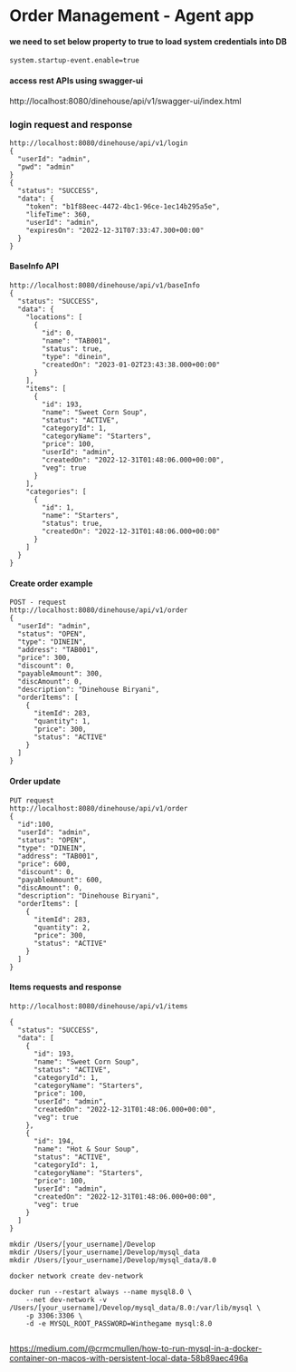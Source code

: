 # Order Management - Agent app

#### we need to set below property to true to load system credentials into DB
```shell
system.startup-event.enable=true
```

#### access rest APIs using swagger-ui
http://localhost:8080/dinehouse/api/v1/swagger-ui/index.html

### login request and response
```shell
http://localhost:8080/dinehouse/api/v1/login
{
  "userId": "admin",
  "pwd": "admin"
}
{
  "status": "SUCCESS",
  "data": {
    "token": "b1f88eec-4472-4bc1-96ce-1ec14b295a5e",
    "lifeTime": 360,
    "userId": "admin",
    "expiresOn": "2022-12-31T07:33:47.300+00:00"
  }
}
```

#### BaseInfo API 
```shell
http://localhost:8080/dinehouse/api/v1/baseInfo
{
  "status": "SUCCESS",
  "data": {
    "locations": [
      {
        "id": 0,
        "name": "TAB001",
        "status": true,
        "type": "dinein",
        "createdOn": "2023-01-02T23:43:38.000+00:00"
      }
    ],
    "items": [
      {
        "id": 193,
        "name": "Sweet Corn Soup",
        "status": "ACTIVE",
        "categoryId": 1,
        "categoryName": "Starters",
        "price": 100,
        "userId": "admin",
        "createdOn": "2022-12-31T01:48:06.000+00:00",
        "veg": true
      }
    ],
    "categories": [
      {
        "id": 1,
        "name": "Starters",
        "status": true,
        "createdOn": "2022-12-31T01:48:06.000+00:00"
      }
    ]
  }
}
```

#### Create order example 
```shell
POST - request
http://localhost:8080/dinehouse/api/v1/order
{
  "userId": "admin",
  "status": "OPEN",
  "type": "DINEIN",
  "address": "TAB001",
  "price": 300,
  "discount": 0,
  "payableAmount": 300,
  "discAmount": 0,
  "description": "Dinehouse Biryani",
  "orderItems": [
    {
      "itemId": 283,
      "quantity": 1,
      "price": 300,
      "status": "ACTIVE"
    }
  ]
}
```

#### Order update
```shell
PUT request 
http://localhost:8080/dinehouse/api/v1/order
{
  "id":100,
  "userId": "admin",
  "status": "OPEN",
  "type": "DINEIN",
  "address": "TAB001",
  "price": 600,
  "discount": 0,
  "payableAmount": 600,
  "discAmount": 0,
  "description": "Dinehouse Biryani",
  "orderItems": [
    {
      "itemId": 283,
      "quantity": 2,
      "price": 300,
      "status": "ACTIVE"
    }
  ]
}
```

#### Items requests and response
```shell
http://localhost:8080/dinehouse/api/v1/items

{
  "status": "SUCCESS",
  "data": [
    {
      "id": 193,
      "name": "Sweet Corn Soup",
      "status": "ACTIVE",
      "categoryId": 1,
      "categoryName": "Starters",
      "price": 100,
      "userId": "admin",
      "createdOn": "2022-12-31T01:48:06.000+00:00",
      "veg": true
    },
    {
      "id": 194,
      "name": "Hot & Sour Soup",
      "status": "ACTIVE",
      "categoryId": 1,
      "categoryName": "Starters",
      "price": 100,
      "userId": "admin",
      "createdOn": "2022-12-31T01:48:06.000+00:00",
      "veg": true
    }
  ]
}
```

```shell
mkdir /Users/[your_username]/Develop
mkdir /Users/[your_username]/Develop/mysql_data
mkdir /Users/[your_username]/Develop/mysql_data/8.0
```

```shell
docker network create dev-network
```

```shell
docker run --restart always --name mysql8.0 \
    --net dev-network -v /Users/[your_username]/Develop/mysql_data/8.0:/var/lib/mysql \
    -p 3306:3306 \
    -d -e MYSQL_ROOT_PASSWORD=Winthegame mysql:8.0
    
```

https://medium.com/@crmcmullen/how-to-run-mysql-in-a-docker-container-on-macos-with-persistent-local-data-58b89aec496a
